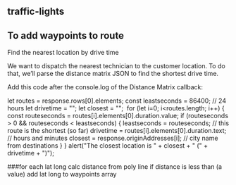 ## traffic-lights


## To add waypoints to route
Find the nearest location by drive time

We want to dispatch the nearest technician to the customer location. To do that, we’ll parse the distance matrix JSON to find the shortest drive time.


Add this code after the console.log of the Distance Matrix callback:

let routes = response.rows[0].elements;
          const leastseconds = 86400; // 24 hours
          let drivetime = "";
          let closest = "";
​
          for (let i=0; i<routes.length; i++) {
            const routeseconds = routes[i].elements[0].duration.value;
            if (routeseconds > 0 && routeseconds < leastseconds) {
              leastseconds = routeseconds; // this route is the shortest (so far)
              drivetime = routes[i].elements[0].duration.text; // hours and minutes
              closest = response.originAddresses[i]; // city name from destinations
            }
          }
          alert("The closest location is " + closest + " (" + drivetime + ")");


###for each lat long calc distance from poly line
if distance is less than (a value) add lat long to waypoints array